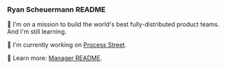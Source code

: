 ### Ryan Scheuermann README

🌟 I'm on a mission to build the world's best fully-distributed product teams. And I'm still learning.

🔭 I'm currently working on [Process Street](https://process.st).

📕 Learn more: [Manager README](https://www.notion.so/rscheuermann/Ryan-Scheuermann-README-55e59416d0e44ec1b0e18a88bba5e85c).

